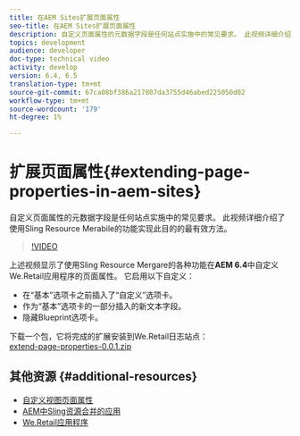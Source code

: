 ```yaml
---
title: 在AEM Sites扩展页面属性
seo-title: 在AEM Sites扩展页面属性
description: 自定义页面属性的元数据字段是任何站点实施中的常见要求。 此视频详细介绍了使用Sling Resource Merabile的功能实现此目的的最有效方法。
topics: development
audience: developer
doc-type: technical video
activity: develop
version: 6.4, 6.5
translation-type: tm+mt
source-git-commit: 67ca08bf386a217807da3755d46abed225050d02
workflow-type: tm+mt
source-wordcount: '179'
ht-degree: 1%

---
```



# 扩展页面属性{#extending-page-properties-in-aem-sites}

自定义页面属性的元数据字段是任何站点实施中的常见要求。 此视频详细介绍了使用Sling Resource Merabile的功能实现此目的的最有效方法。

>[!VIDEO](https://video.tv.adobe.com/v/25173?quality=9&learn=on)

上述视频显示了使用Sling Resource Mergare的各种功能在&#x200B;**AEM 6.4**&#x200B;中自定义We.Retail应用程序的页面属性。 它启用以下自定义：

* 在“基本”选项卡之前插入了“自定义”选项卡。
* 作为“基本”选项卡的一部分插入的新文本字段。
* 隐藏Blueprint选项卡。

下载一个包，它将完成的扩展安装到We.Retail日志站点：\
[extend-page-properties-0.0.1.zip](assets/extend-page-properties-0011.zip)

## 其他资源 {#additional-resources}

* [自定义视图页面属性](https://docs.adobe.com/docs/en/aem/6-5/develop/extending/customizing-page-properties/page-properties-views.html)
* [AEM中Sling资源合并的应用](https://helpx.adobe.com/experience-manager/6-5/sites/developing/using/sling-resource-merger.html)
* [We.Retail应用程序](https://github.com/Adobe-Marketing-Cloud/aem-sample-we-retail)
